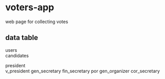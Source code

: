 # voters-app
 web page for collecting votes 


## data table
   users  
   candidates

   president  
   v_president
   gen_secretary
   fin_secretary
   por
   gen_organizer
   cor_secretary